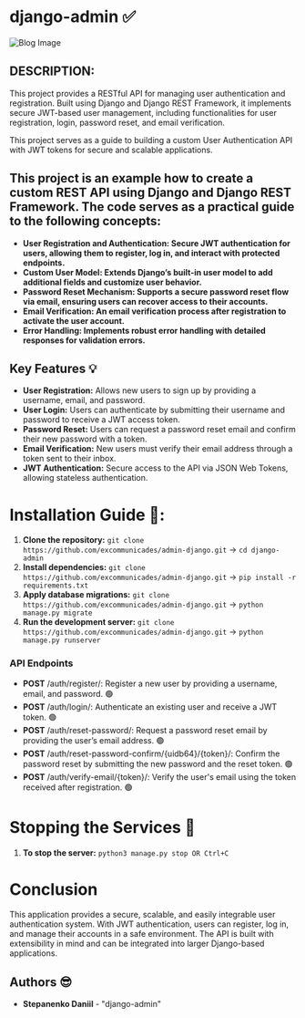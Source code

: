 # django-admin  ✅
![Blog Image](https://raw.githubusercontent.com/excommunicades/admin-django/main/django-admin.jpg)

## DESCRIPTION: 

This project provides a RESTful API for managing user authentication and registration. Built using Django and Django REST Framework, it implements secure JWT-based user management, including functionalities for user registration, login, password reset, and email verification.

This project serves as a guide to building a custom User Authentication API with JWT tokens for secure and scalable applications.

## This project is an example how to create a custom REST API using Django and Django REST Framework. The code serves as a practical guide to the following concepts:

* **User Registration and Authentication: Secure JWT authentication for users, allowing them to register, log in, and interact with protected endpoints.**
* **Custom User Model: Extends Django’s built-in user model to add additional fields and customize user behavior.**
* **Password Reset Mechanism: Supports a secure password reset flow via email, ensuring users can recover access to their accounts.**
* **Email Verification: An email verification process after registration to activate the user account.**
* **Error Handling: Implements robust error handling with detailed responses for validation errors.**

## Key Features 💡

- **User Registration:** Allows new users to sign up by providing a username, email, and password.
- **User Login:** Users can authenticate by submitting their username and password to receive a JWT access token.
- **Password Reset:** Users can request a password reset email and confirm their new password with a token.
- **Email Verification:** New users must verify their email address through a token sent to their inbox.
- **JWT Authentication:** Secure access to the API via JSON Web Tokens, allowing stateless authentication.

# Installation Guide 📕:

1. **Clone the repository:** ```git clone https://github.com/excommunicades/admin-django.git``` -> ```cd django-admin```
2. **Install dependencies:** ```git clone https://github.com/excommunicades/admin-django.git``` -> ```pip install -r requirements.txt```
3. **Apply database migrations:** ```git clone https://github.com/excommunicades/admin-django.git``` -> ```python manage.py migrate```
3. **Run the development server:** ```git clone https://github.com/excommunicades/admin-django.git``` -> ```python manage.py runserver```

### API Endpoints

- **POST** /auth/register/: Register a new user by providing a username, email, and password. 🟢
- **POST** /auth/login/: Authenticate an existing user and receive a JWT token. 🟢
- **POST** /auth/reset-password/: Request a password reset email by providing the user’s email address. 🟢
- **POST** /auth/reset-password-confirm/{uidb64}/{token}/: Confirm the password reset by submitting the new password and the reset token. 🟢
- **POST** /auth/verify-email/{token}/: Verify the user's email using the token received after registration. 🟢

# Stopping the Services 🚪

1. **To stop the server:** ```python3 manage.py stop OR Ctrl+C```

# Conclusion

This application provides a secure, scalable, and easily integrable user authentication system. With JWT authentication, users can register, log in, and manage their accounts in a safe environment. The API is built with extensibility in mind and can be integrated into larger Django-based applications.

## Authors 😎

- **Stepanenko Daniil** - "django-admin"